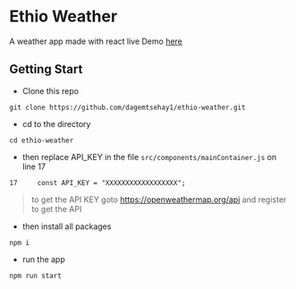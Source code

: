 # Ethio Weather

A weather app made with react
live Demo [here](https://dagemtsehay1.github.io/ethio-weather/)

## Getting Start

- Clone this repo
```
git clone https://github.com/dagemtsehay1/ethio-weather.git
```
- cd to the directory
```
cd ethio-weather
```
- then replace API_KEY in the file `src/components/mainContainer.js` on line 17
```
17     const API_KEY = "XXXXXXXXXXXXXXXXXX";
```

> to get the API KEY goto https://openweathermap.org/api and register to get the API

- then install all packages
```
npm i
```
- run the app
```
npm run start
```
